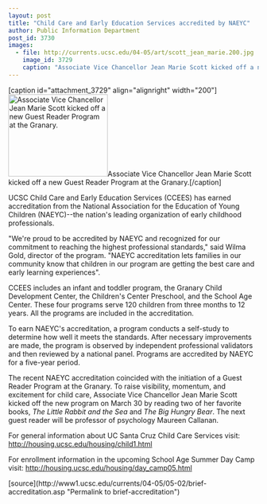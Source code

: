 ```yaml
---
layout: post
title: "Child Care and Early Education Services accredited by NAEYC"
author: Public Information Department
post_id: 3730
images:
  - file: http://currents.ucsc.edu/04-05/art/scott_jean_marie.200.jpg
    image_id: 3729
    caption: "Associate Vice Chancellor Jean Marie Scott kicked off a new Guest Reader Program at the Granary."
---
```


[caption id="attachment_3729" align="alignright" width="200"]<a href="http://localhost/mysite/wp-content/uploads/2005/05/scott_jean_marie.200.jpg"><img class="size-full wp-image-3729" src="http://localhost/mysite/wp-content/uploads/2005/05/scott_jean_marie.200.jpg" alt="Associate Vice Chancellor Jean Marie Scott kicked off a new Guest Reader Program at the Granary." width="200" height="165" /></a>Associate Vice Chancellor Jean Marie Scott kicked off a new Guest Reader Program at the Granary.[/caption]
<a name="content" id="content"></a>
<p>
  UCSC Child Care and Early Education Services (CCEES) has earned accreditation from the National Association for the Education of Young Children (NAEYC)--the nation's leading organization of early childhood professionals.
</p>
<p>
  "We're proud to be accredited by NAEYC and recognized for our commitment to reaching the highest professional standards," said Wilma Gold, director of the program. "NAEYC accreditation lets families in our community know that children in our program are getting the best care and early learning experiences".
</p>
<p>
  CCEES includes an infant and toddler program, the Granary Child Development Center, the Children's Center Preschool, and the School Age Center. These four programs serve 120 children from three months to 12 years. All the programs are included in the accreditation.<br>
</p>
<p>
  To earn NAEYC's accreditation, a program conducts a self-study to determine how well it meets the standards. After necessary improvements are made, the program is observed by independent professional validators and then reviewed by a national panel. Programs are accredited by NAEYC for a five-year period.
</p>
<p>
  The recent NAEYC accreditation coincided with the initiation of a Guest Reader Program at the Granary. To raise visibility, momentum, and excitement for child care, Associate Vice Chancellor Jean Marie Scott kicked off the new program on March 30 by reading two of her favorite books, <i>The Little Rabbit and the Sea</i> and <i>The Big Hungry Bear</i>. The next guest reader will be professor of psychology Maureen Callanan.<br>
</p>
<p>
  For general information about UC Santa Cruz Child Care Services visit: <a href="http://housing.ucsc.edu/housing/child1.html">http://housing.ucsc.edu/housing/child1.html</a><br>
</p>
<p>
  For enrollment information in the upcoming School Age Summer Day Camp visit: <a href="http://housing.ucsc.edu/housing/day_camp05.html">http://housing.ucsc.edu/housing/day_camp05.html</a>
</p>
<form>
  <input name="t1" size="-1" type="hidden">
</form>



</p>
[source](http://www1.ucsc.edu/currents/04-05/05-02/brief-accreditation.asp "Permalink to brief-accreditation")
